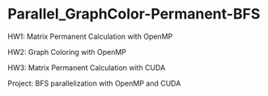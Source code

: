 # Parallel_GraphColor-Permanent-BFS
HW1: Matrix Permanent Calculation with OpenMP

HW2: Graph Coloring with OpenMP

HW3: Matrix Permanent Calculation with CUDA

Project: BFS parallelization with OpenMP and CUDA
